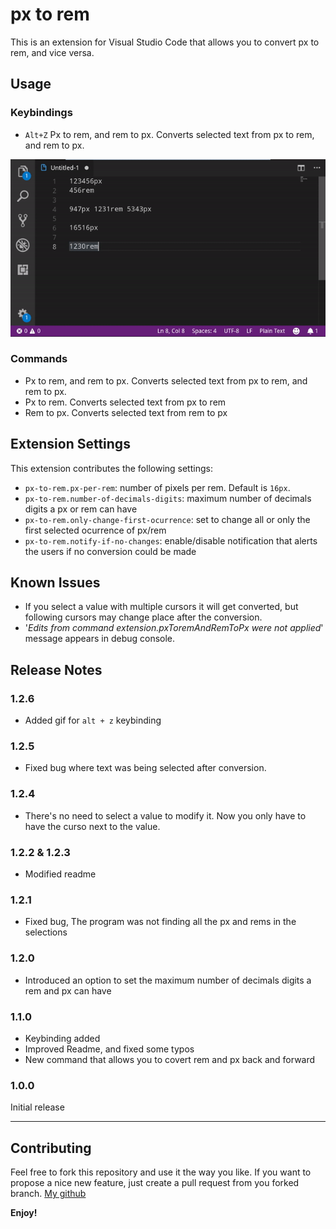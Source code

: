 # px to rem

This is an extension for Visual Studio Code that allows you to convert px to rem, and vice versa.

## Usage

### Keybindings
* `Alt+Z` Px to rem, and rem to px. Converts selected text from px to rem, and rem to px.

![](./imgs/alt_z.gif)
### Commands
* Px to rem, and rem to px. Converts selected text from px to rem, and rem to px.
* Px to rem. Converts selected text from px to rem
* Rem to px. Converts selected text from rem to px

## Extension Settings

This extension contributes the following settings:

* `px-to-rem.px-per-rem`: number of pixels per rem. Default is `16px`.
* `px-to-rem.number-of-decimals-digits`: maximum number of decimals digits a px or rem can have
* `px-to-rem.only-change-first-ocurrence`: set to change all or only the first selected ocurrence of px/rem
* `px-to-rem.notify-if-no-changes`: enable/disable notification that alerts the users if no conversion could be made

## Known Issues

* If you select a value with multiple cursors it will get converted, but following cursors may change place after the conversion.
* '_Edits from command extension.pxToremAndRemToPx were not applied_' message appears in debug console.

## Release Notes

### 1.2.6
* Added gif for `alt + z` keybinding

### 1.2.5
* Fixed bug where text was being selected after conversion.

### 1.2.4
* There's no need to select a value to modify it. Now you only have to have the curso next to the value.

### 1.2.2 & 1.2.3
* Modified readme

### 1.2.1
* Fixed bug, The program was not finding all the px and rems in the selections

### 1.2.0
* Introduced an option to set the maximum number of decimals digits a rem and px can have

### 1.1.0
* Keybinding added
* Improved Readme, and fixed some typos
* New command that allows you to covert rem and px back and forward

### 1.0.0
Initial release

-----------------------------------------------------------------------------------------------------------
## Contributing

Feel free to fork this repository and use it the way you like. If you want to propose a nice new feature, just create a pull request from you forked branch.
[My github](https://github.com/sainoba/vscode-px-to-rem)

**Enjoy!**  
